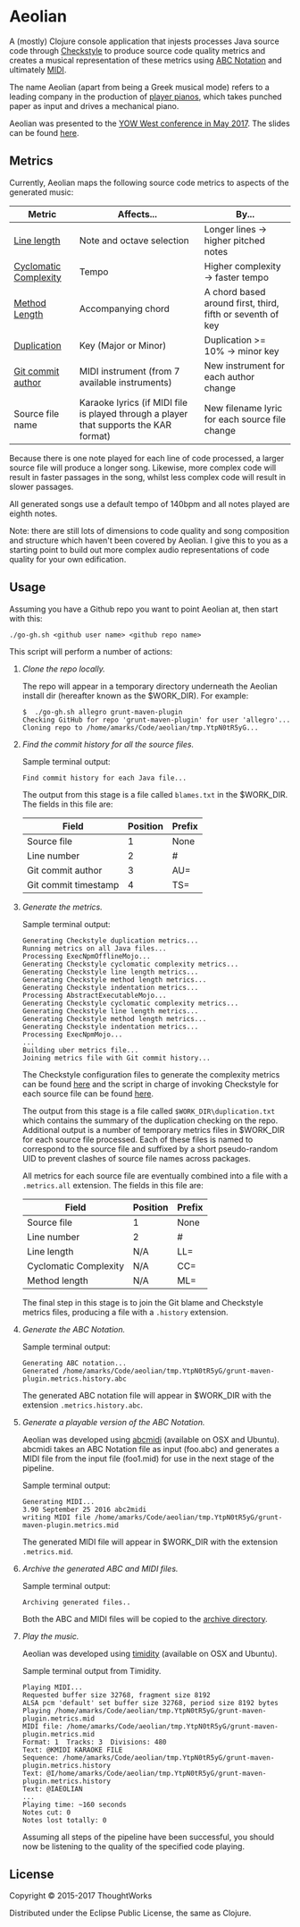 # Aeolian

A (mostly) Clojure console application that injests processes Java source code through [Checkstyle][10] to produce source code quality metrics and creates a musical representation of these metrics using [ABC Notation][1] and ultimately [MIDI][3].

The name Aeolian (apart from being a Greek musical mode) refers to a leading company in the production of [player pianos][2], which takes punched paper as input and drives a mechanical piano.

Aeolian was presented to the [YOW West conference in May 2017][12].  The slides can be found [here][11].

[1]: http://abcnotation.com/
[2]: https://en.wikipedia.org/wiki/Player_piano
[3]: https://en.wikipedia.org/wiki/MIDI
[4]: http://checkstyle.sourceforge.net/config_metrics.html#CyclomaticComplexity
[5]: http://checkstyle.sourceforge.net/config_sizes.html#LineLength
[6]: http://www.harukizaemon.com/simian/installation.html#checkstyle
[7]: https://git-scm.com/docs/git-blame
[8]: http://ifdo.pugmarks.com/~seymour/runabc/top.html
[9]: http://timidity.sourceforge.net/
[10]: http://checkstyle.sourceforge.net/
[11]: https://docs.google.com/a/thoughtworks.com/presentation/d/1k8yWYMxy8dPU8AoxXZbIp3o77fbvcfC9naT7Yk6fOW8/edit?usp=sharing
[12]: http://west.yowconference.com.au/speakers/andy-marks-4/
[13]: http://checkstyle.sourceforge.net/config_sizes.html#MethodLength

## Metrics

Currently, Aeolian maps the following source code metrics to aspects of the generated music:

Metric 						| Affects... 										| By... 
---------------------------	| ------------------------------------------------- | --- 
[Line length][5] 			| Note and octave selection 						| Longer lines -> higher pitched notes 
[Cyclomatic Complexity][4]	| Tempo 											| Higher complexity -> faster tempo 
[Method Length][13]			| Accompanying chord 								| A chord based around first, third, fifth or seventh of key 
[Duplication][6] 			| Key (Major or Minor) 								| Duplication >= 10% -> minor key 
[Git commit author][7] 		| MIDI instrument (from 7 available instruments) 	| New instrument for each author change 
Source file name 			| Karaoke lyrics (if MIDI file is played through a player that supports the KAR format) | New filename lyric for each source file change 

Because there is one note played for each line of code processed, a larger source file will produce a longer song.  Likewise, more complex code will result in faster passages in the song, whilst less complex code will result in slower passages.

All generated songs use a default tempo of 140bpm and all notes played are eighth notes. 

Note: there are still lots of dimensions to code quality and song composition and structure which haven't been covered by Aeolian.  I give this to you as a starting point to build out more complex audio representations of code quality for your own edification. 

## Usage

Assuming you have a Github repo you want to point Aeolian at, then start with this:

```script
./go-gh.sh <github user name> <github repo name>
```

This script will perform a number of actions:

1. _Clone the repo locally._

	The repo will appear in a temporary directory underneath the Aeolian install dir (hereafter known as the $WORK_DIR).  For example:

	```
	$  ./go-gh.sh allegro grunt-maven-plugin
	Checking GitHub for repo 'grunt-maven-plugin' for user 'allegro'...
	Cloning repo to /home/amarks/Code/aeolian/tmp.YtpN0tR5yG...
	```

1. _Find the commit history for all the source files._

	Sample terminal output:

	```
	Find commit history for each Java file...
	```

	The output from this stage is a file called ```blames.txt``` in the $WORK_DIR.  The fields in this file are:

	Field 					| Position 	| Prefix
	----------------------- | ---------	| ---
	Source file 			| 1 		| None
	Line number 			| 2 		| #
	Git commit author 		| 3 		| AU=
	Git commit timestamp 	| 4 		| TS=

1. _Generate the metrics._

	Sample terminal output:

	```
	Generating Checkstyle duplication metrics...
	Running metrics on all Java files...
	Processing ExecNpmOfflineMojo...
	Generating Checkstyle cyclomatic complexity metrics...
	Generating Checkstyle line length metrics...
	Generating Checkstyle method length metrics...
	Generating Checkstyle indentation metrics...
	Processing AbstractExecutableMojo...
	Generating Checkstyle cyclomatic complexity metrics...
	Generating Checkstyle line length metrics...
	Generating Checkstyle method length metrics...
	Generating Checkstyle indentation metrics...
	Processing ExecNpmMojo...
	...
	Building uber metrics file...
	Joining metrics file with Git commit history...
	```

	The Checkstyle configuration files to generate the complexity metrics can be found [here](resources/) and the script in charge of invoking Checkstyle for each source file can be found [here](go.sh).

	The output from this stage is a file called ```$WORK_DIR\duplication.txt``` which contains the summary of the duplication checking on the repo.  Additional output is a number of temporary metrics files in $WORK_DIR for each source file processed.  Each of these files is named to correspond to the source file and suffixed by a short pseudo-random UID to prevent clashes of source file names across packages.

	All metrics for each source file are eventually combined into a file with a ```.metrics.all``` extension.  The fields in this file are:

	Field 					| Position 	| Prefix
	----------------------- | -------- 	| ---
	Source file 			| 1 		| None
	Line number 			| 2 		| # 
	Line length 			| N/A 		| LL=
	Cyclomatic Complexity 	| N/A 		| CC=
	Method length 			| N/A 		| ML=

	The final step in this stage is to join the Git blame and Checkstyle metrics files, producing a file with a ```.history``` extension.

1. _Generate the ABC Notation._

	Sample terminal output:

	```
	Generating ABC notation...
	Generated /home/amarks/Code/aeolian/tmp.YtpN0tR5yG/grunt-maven-plugin.metrics.history.abc
	```

	The generated ABC notation file will appear in $WORK_DIR with the extension ```.metrics.history.abc```.

1. _Generate a playable version of the ABC Notation._

	Aeolian was developed using [abcmidi][3] (available on OSX and Ubuntu).  abcmidi takes an ABC Notation file as input (foo.abc) and generates a MIDI file from the input file (foo1.mid) for use in the next stage of the pipeline.

	Sample terminal output:

	```
	Generating MIDI...
	3.90 September 25 2016 abc2midi
	writing MIDI file /home/amarks/Code/aeolian/tmp.YtpN0tR5yG/grunt-maven-plugin.metrics.mid
	```

	The generated MIDI file will appear in $WORK_DIR with the extension ```.metrics.mid```.

1. _Archive the generated ABC and MIDI files._

	Sample terminal output:

	```
	Archiving generated files..
	```

	Both the ABC and MIDI files will be copied to the [archive directory](archive/).

1. _Play the music._  

	Aeolian was developed using [timidity][4] (available on OSX and Ubuntu).

	Sample terminal output from Timidity.

	```
	Playing MIDI...
	Requested buffer size 32768, fragment size 8192
	ALSA pcm 'default' set buffer size 32768, period size 8192 bytes
	Playing /home/amarks/Code/aeolian/tmp.YtpN0tR5yG/grunt-maven-plugin.metrics.mid
	MIDI file: /home/amarks/Code/aeolian/tmp.YtpN0tR5yG/grunt-maven-plugin.metrics.mid
	Format: 1  Tracks: 3  Divisions: 480
	Text: @KMIDI KARAOKE FILE
	Sequence: /home/amarks/Code/aeolian/tmp.YtpN0tR5yG/grunt-maven-plugin.metrics.history
	Text: @I/home/amarks/Code/aeolian/tmp.YtpN0tR5yG/grunt-maven-plugin.metrics.history
	Text: @IAEOLIAN
	...	
	Playing time: ~160 seconds
	Notes cut: 0
	Notes lost totally: 0
	```

	Assuming all steps of the pipeline have been successful, you should now be listening to the quality of the specified code playing.

## License

Copyright © 2015-2017 ThoughtWorks

Distributed under the Eclipse Public License, the same as Clojure.
